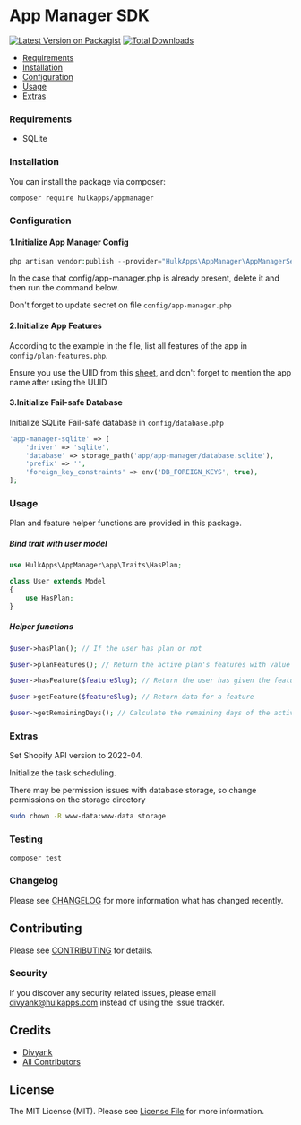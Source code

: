 # App Manager SDK

[![Latest Version on Packagist](https://img.shields.io/packagist/v/hulkapps/appmanager.svg?style=flat-square)](https://packagist.org/packages/hulkapps/appmanager)
[![Total Downloads](https://img.shields.io/packagist/dt/hulkapps/appmanager.svg?style=flat-square)](https://packagist.org/packages/hulkapps/appmanager)

[//]: # (This is where your description should go. Try and limit it to a paragraph or two, and maybe throw in a mention of what PSRs you support to avoid any confusion with users and contributors.)

* [Requirements](#step1)
* [Installation](#step2)
* [Configuration](#step3)
* [Usage](#step4)
* [Extras](#step5)

<a name="step1"></a>
### Requirements
* SQLite

<a name="step2"></a>
### Installation

You can install the package via composer:

```bash
composer require hulkapps/appmanager
```

<a name="step3"></a>
### Configuration

#### 1.Initialize App Manager Config
```php
php artisan vendor:publish --provider="HulkApps\AppManager\AppManagerServiceProvider"
```

In the case that config/app-manager.php is already present, delete it and then run the command below.

Don't forget to update secret on file `config/app-manager.php`

#### 2.Initialize App Features
According to the example in the file, list all features of the app in `config/plan-features.php`.

Ensure you use the UIID from this <a href="https://docs.google.com/spreadsheets/d/1cw2nSKxAHTGn4Cfa98RNdtfHT3zdtwu9bQD7s7hErXc/edit#gid=0">sheet</a>, and don't forget to mention the app name after using the UUID

#### 3.Initialize Fail-safe Database
Initialize SQLite Fail-safe database in `config/database.php` 
```php
'app-manager-sqlite' => [
    'driver' => 'sqlite',
    'database' => storage_path('app/app-manager/database.sqlite'),
    'prefix' => '',
    'foreign_key_constraints' => env('DB_FOREIGN_KEYS', true),
];
```

<a name="step4"></a>
### Usage
Plan and feature helper functions are provided in this package.

##### Bind trait with user model
```php
use HulkApps\AppManager\app\Traits\HasPlan;

class User extends Model
{
	use HasPlan;
}
```

##### Helper functions
```php
$user->hasPlan(); // If the user has plan or not

$user->planFeatures(); // Return the active plan's features with value

$user->hasFeature($featureSlug); // Return the user has given the feature or not

$user->getFeature($featureSlug); // Return data for a feature

$user->getRemainingDays(); // Calculate the remaining days of the active plan
```

<a name="step5"></a>
### Extras
Set Shopify API version to 2022-04.

Initialize the task scheduling.

There may be permission issues with database storage, so change permissions on the storage directory
```bash
sudo chown -R www-data:www-data storage
``` 

### Testing

```bash
composer test
```

### Changelog

Please see [CHANGELOG](CHANGELOG.md) for more information what has changed recently.

## Contributing

Please see [CONTRIBUTING](CONTRIBUTING.md) for details.

### Security

If you discover any security related issues, please email divyank@hulkapps.com instead of using the issue tracker.

## Credits

-   [Divyank](https://github.com/hulkapps)
-   [All Contributors](../../contributors)

## License

The MIT License (MIT). Please see [License File](LICENSE.md) for more information.